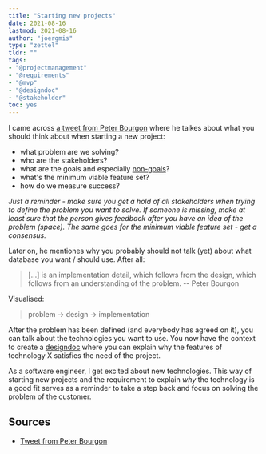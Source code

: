 ```yaml
---
title: "Starting new projects"
date: 2021-08-16
lastmod: 2021-08-16
author: "joergmis"
type: "zettel"
tldr: ""
tags:
- "@projectmanagement"
- "@requirements"
- "@mvp"
- "@designdoc"
- "@stakeholder"
toc: yes
---
```


I came across [a tweet from Peter Bourgon](https://twitter.com/peterbourgon/status/1359568494837329920?s=20)
where he talkes about what you should think about when starting a new project:

- what problem are we solving?
- who are the stakeholders?
- what are the goals and especially [non-goals](/zettelkasten/202109042229-non-goals)?
- what's the minimum viable feature set?
- how do we measure success?

*Just a reminder - make sure you get a hold of all stakeholders when trying to
define the problem you want to solve. If someone is missing, make at least sure
that the person gives feedback after you have an idea of the problem (space).
The same goes for the minimum viable feature set - get a consensus.*

Later on, he mentiones why you probably should not talk (yet) about what 
database you want / should use. After all:

> [...] is an implementation detail, which follows from the design, which 
> follows from an understanding of the problem.
-- Peter Bourgon

Visualised:

> problem -> design -> implementation

After the problem has been defined (and everybody has agreed on it), you can
talk about the technologies you want to use. You now have the context to create
a [designdoc](/zettelkasten/202108161755-design-doc) where you can explain why
the features of technology X satisfies the need of the project.

As a software engineer, I get excited about new technologies. This way of
starting new projects and the requirement to explain *why* the technology is a 
good fit serves as a reminder to take a step back and focus on solving the 
problem of the customer.

## Sources

- [Tweet from Peter Bourgon](https://twitter.com/peterbourgon/status/1359568494837329920?s=20)
